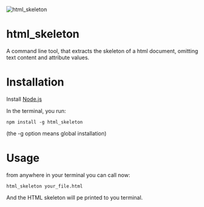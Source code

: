 ![](https://raw.githubusercontent.com/antonharald/html_skeleton/master/img/logo.gifhttps://raw.githubusercontent.com/antonharald/html_skeleton/master/img/logo.gif "html_skeleton")

# html_skeleton

A command line tool, that extracts the skeleton of a html document, omitting text content and attribute values.

# Installation

Install [Node.js](https://nodejs.org/en/)

In the terminal, you run:

`npm install -g html_skeleton`

(the -g option means global installation)

# Usage

from anywhere in your terminal you can call now:

`html_skeleton your_file.html`

And the HTML skeleton will pe printed to you terminal.


